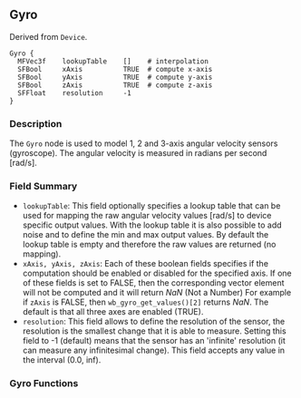 ## Gyro

Derived from `Device`.


```
Gyro {
  MFVec3f    lookupTable    []    # interpolation
  SFBool     xAxis          TRUE  # compute x-axis
  SFBool     yAxis          TRUE  # compute y-axis
  SFBool     zAxis          TRUE  # compute z-axis
  SFFloat    resolution     -1
}
```

### Description

The `Gyro` node is used to model 1, 2 and 3-axis angular velocity sensors
(gyroscope). The angular velocity is measured in radians per second [rad/s].

### Field Summary

- `lookupTable`: This field optionally specifies a lookup table that can be used for mapping the raw angular velocity values [rad/s] to device specific output values. With the lookup table it is also possible to add noise and to define the min and max output values. By default the lookup table is empty and therefore the raw values are returned (no mapping).
- `xAxis, yAxis, zAxis`: Each of these boolean fields specifies if the computation should be enabled or disabled for the specified axis. If one of these fields is set to FALSE, then the corresponding vector element will not be computed and it will return *NaN* (Not a Number) For example if `zAxis` is FALSE, then `wb_gyro_get_values()[2]` returns *NaN*. The default is that all three axes are enabled (TRUE).
- `resolution`: This field allows to define the resolution of the sensor, the resolution is the smallest change that it is able to measure. Setting this field to -1 (default) means that the sensor has an 'infinite' resolution (it can measure any infinitesimal change). This field accepts any value in the interval (0.0, inf).

### Gyro Functions

